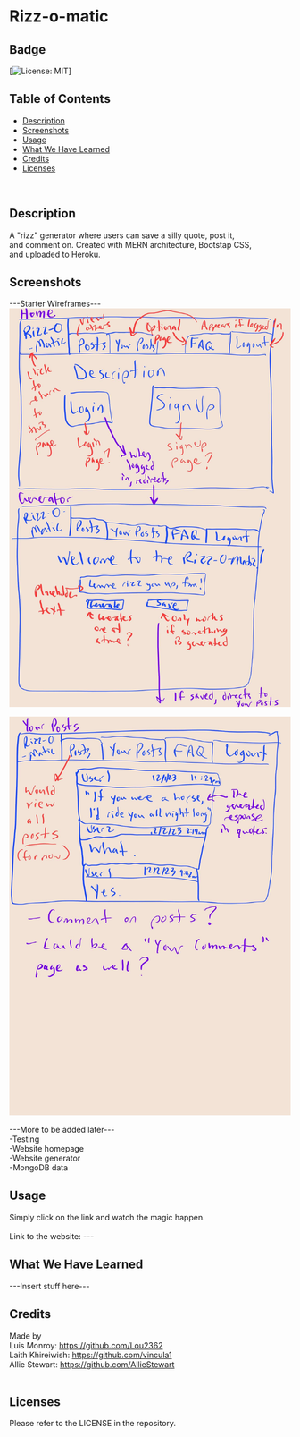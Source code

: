 # Rizz-o-matic

## Badge
[![License: MIT](https://img.shields.io/badge/License-MIT-yellow.svg)]
</br>

## Table of Contents
- [Description](#description)
- [Screenshots](#screenshots)
- [Usage](#usage)
- [What We Have Learned](#what-we-have-learned)
- [Credits](#credits)
- [Licenses](#licenses)
</br>

## Description
A "rizz" generator where users can save a silly quote, post it, </br>
and comment on. Created with MERN architecture, Bootstap CSS, </br>
and uploaded to Heroku. </br>

## Screenshots
---Starter Wireframes--- </br>
![Alt text](z_screens/Wireframe1.jpg)

![Alt text](z_screens/Wireframe2.jpg)
</br>

---More to be added later--- </br>
-Testing </br>
-Website homepage </br>
-Website generator </br>
-MongoDB data </br>

## Usage
Simply click on the link and watch the magic happen. </br>  
Link to the website: --- </br>

## What We Have Learned
---Insert stuff here---

## Credits
Made by </br>
Luis Monroy: https://github.com/Lou2362 </br>
Laith Khireiwish: https://github.com/vincula1 </br>
Allie Stewart: https://github.com/AllieStewart </br>
</br>


## Licenses
Please refer to the LICENSE in the repository. </br>

